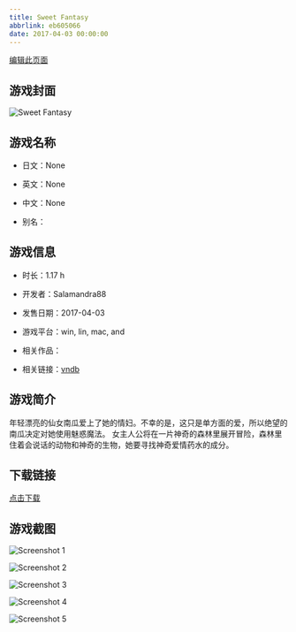 ```yaml
---
title: Sweet Fantasy
abbrlink: eb605066
date: 2017-04-03 00:00:00
---
```

[编辑此页面](https://github.com/ACG-3/ADV3-source/blob/main/source/_posts/games/Sweet%20Fantasy.md)

## 游戏封面

![Sweet Fantasy](https://pan.timero.xyz/d/onedrive/img_lib_001/Sweet%20Fantasy_cover.avif)


## 游戏名称

- 日文：None
- 英文：None
- 中文：None

- 别名：


## 游戏信息

- 时长：1.17 h
- 开发者：Salamandra88
- 发售日期：2017-04-03
- 游戏平台：win, lin, mac, and
- 相关作品：

- 相关链接：[vndb](https://vndb.org/v21080)


## 游戏简介

年轻漂亮的仙女南瓜爱上了她的情妇。不幸的是，这只是单方面的爱，所以绝望的南瓜决定对她使用魅惑魔法。
女主人公将在一片神奇的森林里展开冒险，森林里住着会说话的动物和神奇的生物，她要寻找神奇爱情药水的成分。




## 下载链接

[点击下载](https://pan.timero.xyz/onedrive/adv_lib_001/Sweet%20Fantasy)


## 游戏截图


![Screenshot 1](https://pan.timero.xyz/d/onedrive/img_lib_001/Sweet%20Fantasy_Screenshot_1.avif)

![Screenshot 2](https://pan.timero.xyz/d/onedrive/img_lib_001/Sweet%20Fantasy_Screenshot_2.avif)

![Screenshot 3](https://pan.timero.xyz/d/onedrive/img_lib_001/Sweet%20Fantasy_Screenshot_3.avif)

![Screenshot 4](https://pan.timero.xyz/d/onedrive/img_lib_001/Sweet%20Fantasy_Screenshot_4.avif)

![Screenshot 5](https://pan.timero.xyz/d/onedrive/img_lib_001/Sweet%20Fantasy_Screenshot_5.avif)

